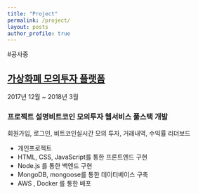 ```yaml
---
title: "Project"
permalink: /project/
layout: posts
author_profile: true
---
```



#공사중

## [가상화폐 모의투자 플랫폼](https://blog.naver.com/fastcampus/221223007040)
2017년 12월 ~ 2018년 3월
### 프로젝트 설명비트코인 모의투자 웹서비스 풀스택 개발
회원가입, 로그인, 비트코인실시간 모의 투자, 거래내역, 수익률 리더보드
- 개인프로젝트
- HTML, CSS, JavaScript를 통한 프론트엔드 구현
- Node.js 를 통한 백엔드 구현
- MongoDB, mongoose를 통한 데이터베이스 구축
- AWS , Docker 를 통한 배포
